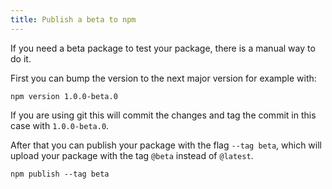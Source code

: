 ```yaml
---
title: Publish a beta to npm
---
```


If you need a beta package to test your package, there is a manual way to do it.

First you can bump the version to the next major version for example with:

```
npm version 1.0.0-beta.0
```

If you are using git this will commit the changes and tag the commit in this case with `1.0.0-beta.0`.

After that you can publish your package with the flag `--tag beta`, which will upload your package with the tag `@beta` instead of `@latest`.

```
npm publish --tag beta
```
